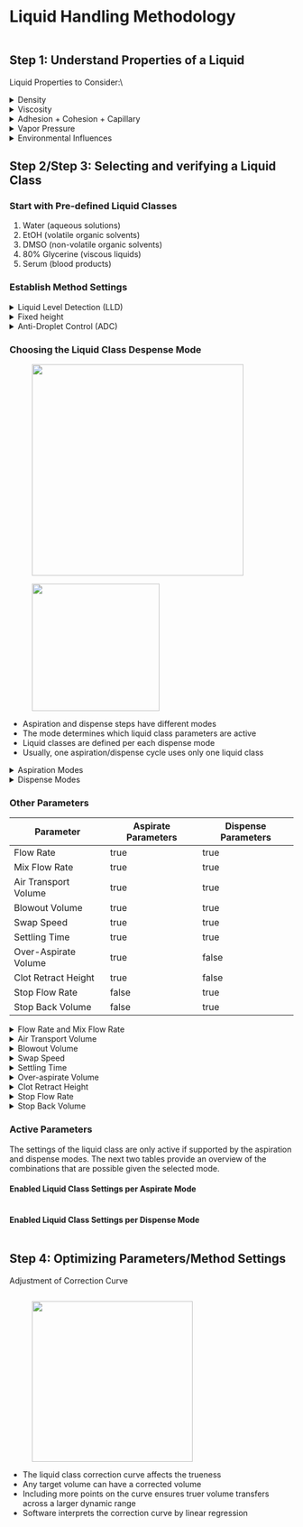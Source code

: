 # Liquid Handling Methodology

<figure><img src="../../.gitbook/assets/image (6) (1).png" alt=""><figcaption></figcaption></figure>



## Step 1: Understand Properties of a Liquid

Liquid Properties to Consider:\


<details>

<summary>Density</summary>

The volumetric mass density of a substance is its mass per unit volume. It gives an impression if a material is heavy or light. The density of a material varies with temperature and pressure.

The density of different liquids is shown below to visualize the range (in kg/m3)\


<img src="../../.gitbook/assets/image (7) (1).png" alt="" data-size="original">![](<../../.gitbook/assets/image (8) (1).png>)



</details>

<details>

<summary>Viscosity</summary>

* Describes the flow behavior of a liquid&#x20;
* The more viscous a liquid, the thicker and less fluid the liquid

![](<../../.gitbook/assets/image (3) (1).png>)

</details>

<details>

<summary>Adhesion + Cohesion + Capillary</summary>

* The state of the interface between two materials is defined by the adhesion&#x20;
* In contrast to adhesion, the cohesion is based on binding forces within the same substance.&#x20;
* Capillary action is due to the pressure of cohesion and adhesion which cause the liquid to work against gravity

![](<../../.gitbook/assets/image (28) (1).png>)

</details>

<details>

<summary>Vapor Pressure</summary>

* The pressure exhibited by vapor present above a liquid surface is known as vapor pressure&#x20;
* The equilibrium vapor pressure is an indication of a liquid's evaporation rate&#x20;
* A substance with a high vapor pressure at normal temperatures is referred to as volatile.&#x20;
* An increase in temperature increases the number of molecules coming into the vapor phase, thus increasing the vapor pressure.

![](<../../.gitbook/assets/image (29) (1).png>)

</details>

<details>

<summary>Environmental Influences</summary>

* Humidity - Influences vapor saturation (rate of evaporation)
* Pressure - Influences the vapor pressure curve (rate of evaporation)
* Radiation - Alters the properties of substances
* Temperature - Influences vapor saturation, pressure curve, and density
* Vibrations- Supports drop formation

</details>



## Step 2/Step 3: Selecting and verifying a Liquid Class

### Start with Pre-defined Liquid Classes

1. Water (aqueous solutions)
2. EtOH (volatile organic solvents)
3. DMSO (non-volatile organic solvents)
4. 80% Glycerine (viscous liquids)
5. Serum (blood products)

### Establish Method Settings

<details>

<summary>Liquid Level Detection (LLD)</summary>

Prevent aspiration of air, excessive carryover when used in conjunction with submerge depth and can return height of found liquid and determine estimated volume. The different liquid level detection modes are:

* cLLD – capacitive liquid level detection for conductive liquids\
  ![](blob:https://app.gitbook.com/4fc66e3d-7bc1-4a12-b54d-e8d2d3af9994)
* pLLD – pressure liquid level detection for all types of liquids\
  ![](blob:https://app.gitbook.com/f7d1d4ba-a01a-4a22-9ff4-a01488bcf935)

</details>

<details>

<summary>Fixed height</summary>

* If the volume is too low, LLD may not work reliably and fixed height must be used&#x20;
* Fixed height helps to minimize dead volume and improve speed
* Enable additional functions to further optimize the liquid transfer\
  ![](<../../.gitbook/assets/image (31) (1).png>)
  * Touch off helps ensure consistent aspirate or dispense height from the bottom of the labware
  * Side touch helps ensure proper dispense of liquids that have residual droplets or foam

</details>

<details>

<summary>Anti-Droplet Control (ADC)</summary>

·      ![](blob:https://app.gitbook.com/c76cd4f6-8283-4feb-8ee2-34498121ca3c)

* Enables pipetting of volatile liquids without dripping
* After aspiration, pressure is monitored for any increase
* Plunger increments up in order to equalize pressure and prevent droplets
* Important Settings for ADC
  * Set air transport volume close to zero
  * Set stop back volume lower than 10μL
  * Set a low swap speed (2 mm/s)
* ADC can be triggered maximally 25 times. Improper settings result in an unstable internal pressure right after aspiration. This pressure alterations trigger ADC uncontrolled over 25 times leading to an error.

</details>

### Choosing the Liquid Class Despense Mode

<div>

<figure><img src="../../.gitbook/assets/image (36) (1).png" alt="" width="375"><figcaption></figcaption></figure>

 

<figure><img src="../../.gitbook/assets/image (47) (1).png" alt="" width="226"><figcaption></figcaption></figure>

</div>

* Aspiration and dispense steps have different modes
* The mode determines which liquid class parameters are active
* Liquid classes are defined per each dispense mode&#x20;
* Usually, one aspiration/dispense cycle uses only one liquid class

<details>

<summary>Aspiration Modes</summary>

* Aspiration (default) (0)\
  Blow-Out Air is aspirated while the tips are above Liquid Level and is then used post-dispense to dispense the remaining liquid from the tip. &#x20;
* Consecutive aspiration (1) \[Cannot be 1st Aspiration]\
  Allows for an additional aspiration to follow up a previous one by not aspirating Blow-Out Air again.
* Aspirate all (2)\
  Used when the aspiration volume is greater than calculated container volume.  The tip will follow the liquid level (if enabled) to the container bottom and remain there until requested volume is aspirated - MAD is deactivated so as to avoid Liquid Level detection errors. &#x20;

</details>

<details>

<summary>Dispense Modes</summary>

* Use Surface Empty Mode when:
  * Optimal performance is required
  * Pipetting low volumes
  * Mixing is required during the dispense step
* Use Jet Empty Mode when:
  * Pipetting higher volumes into empty containers
  * Re-using tips and cannot touch liquid already present
* Use Jet Part Mode when:
  * Multi-dispensing is required into empty containers or when the tips cannot touch liquid already present
* Use Surface Part Mode when:
  * Multi-dispensing is required into liquid filled containers and re-use of tips is acceptable

</details>

### Other Parameters

<table><thead><tr><th>Parameter</th><th data-type="checkbox">Aspirate Parameters</th><th data-type="checkbox">Dispense Parameters</th></tr></thead><tbody><tr><td>Flow Rate</td><td>true</td><td>true</td></tr><tr><td> Mix Flow Rate</td><td>true</td><td>true</td></tr><tr><td>Air Transport Volume </td><td>true</td><td>true</td></tr><tr><td>Blowout Volume </td><td>true</td><td>true</td></tr><tr><td>Swap Speed </td><td>true</td><td>true</td></tr><tr><td>Settling Time </td><td>true</td><td>true</td></tr><tr><td>Over-Aspirate Volume </td><td>true</td><td>false</td></tr><tr><td>Clot Retract Height</td><td>true</td><td>false</td></tr><tr><td>Stop Flow Rate</td><td>false</td><td>true</td></tr><tr><td>Stop Back Volume</td><td>false</td><td>true</td></tr></tbody></table>



<details>

<summary>Flow Rate and Mix Flow Rate</summary>

* Liquid flow rates in μL/s, correspond to plunger speed for aspiration, dispense, and mixing
*   Influenced by tip geometry, liquid viscosity, density, and vapor pressure

    <figure><img src="../../.gitbook/assets/image (10) (1).png" alt="" width="18"><figcaption></figcaption></figure>

<!---->

* Aspiration
  * Slower for smaller tip diameters
  * Faster for more volatile liquids
  * Slower for more viscous liquids
* Dispense
  * Slower for smaller tip diameters
  * Slower for surface dispense
  * Faster for jet dispense
  * Faster for more volatile liquids
  * Slower for more viscous liquids

</details>

<details>

<summary>Air Transport Volume</summary>

* Volume of air in μL is aspirated at the end of the aspiration and dispense step and is automatically dispensed again as an extra volume at the beginning of the dispense step
*   Influenced by tip geometry and liquid vapor pressure\


    <figure><img src="../../.gitbook/assets/image (12) (1).png" alt="" width="49"><figcaption></figcaption></figure>
* Helps prevent droplet formation
* Recommend the following:
  * Use larger volume for volatile liquids
  * Use smaller volume for smaller tips
  * Set air volume to be less than liquid volume
  * Do not use excessive volume as leaks could be created

</details>

<details>

<summary>Blowout Volume</summary>

* Volume of air in μL that is aspirated first during the aspiration step. If dispensing in empty tip mode, part or all of the air is dispensed.
*   Influenced by liquid viscosity and liquid vapour pressure\


    <figure><img src="../../.gitbook/assets/image (13) (1).png" alt="" width="51"><figcaption></figcaption></figure>
* Set larger for more viscous liquids
* Aspiration
  * Set equal to or greater than the blowout volume set for the dispense
  * Set higher than that set for the dispense when pipetting volatile liquids&#x20;
* Dispense
  * May create bubbles/foam in liquid if used in surface mode
  * Could cause aerosols in jet mode

</details>

<details>

<summary>Swap Speed</summary>

*   Speed in mm/s at which the pipette head is moved out of the liquid after aspiration and dispense.\


    <figure><img src="../../.gitbook/assets/image (14) (1).png" alt="" width="40"><figcaption></figcaption></figure>
* Influenced by liquid viscosity and liquid vapour pressure
* Set slower for more viscous fluids
* Set faster for more volatile fluids

</details>

<details>

<summary>Settling Time</summary>

### Settling Time

*   Time in seconds that the pipette head remains in the liquid after the aspiration and dispense step before moving out of the liquid\


    <figure><img src="../../.gitbook/assets/image (15) (1).png" alt="" width="54"><figcaption></figcaption></figure>
* Influenced by tip geometry and liquid viscosity
* Set shorter for aqueous solutions
* Set very short for highly volatile solutions
* Set longer for viscous solutions
* Set longer for surface dispense into empty containers

</details>

<details>

<summary>Over-aspirate Volume</summary>

*   A pre-wetting volume in μL. After aspirating the required volume an additional volume is aspirated and dispensed again immediately.\


    <figure><img src="../../.gitbook/assets/image (16) (1).png" alt="" width="64"><figcaption></figcaption></figure>
* Influenced by liquid viscosity and vapor pressure
* Can help minimize capillary effect
* Useful at low volumes
* Set lower than the aspirate volume
* Set higher for viscous or volatile liquids
* Set to zero for dilution steps

</details>

<details>

<summary>Clot Retract Height</summary>

*   A parameter for clot detection which determines how high the pipette head is allowed to move out of the liquid while there is still a liquid detection signal after aspiration.\


    <figure><img src="../../.gitbook/assets/image (17) (1).png" alt="" width="45"><figcaption></figcaption></figure>
* It is measured from the liquid surface upwards. If this distance is exceeded, an error message is generated.
* Doesn’t affect liquid transfers
* Only used to help detect clots after aspiration

</details>

<details>

<summary>Stop Flow Rate</summary>

### Stop Flow Rate

* Dispense flow rate in μL/s in at which the dispense step terminates abruptly
*   Influenced by liquid viscosity\


    <figure><img src="../../.gitbook/assets/image (18) (1).png" alt="" width="93"><figcaption></figcaption></figure>
* Set equal to or less than Dispense flow rate
* Set slower for surface dispense and smaller relative to the dispense flow rate
* Set faster for jet dispense and generally equal to dispense flow rate, especially when multi- dispensing

</details>

<details>

<summary>Stop Back Volume</summary>

*   Volume in μL which is aspirated again immediately after the dispense. This volume is aspirated as quickly as possible.\


    <figure><img src="../../.gitbook/assets/image (20) (1).png" alt="" width="63"><figcaption></figcaption></figure>
* Influenced by liquid viscosity
* Helps prevent droplets after dispense in jet part volume mode (setting only valid for jet part volume mode)
  * Acts as an air transport volume in between transfers when using jet part volume mode
* Pay attention to dispense height if using this setting. If set too low, volume of dispensed liquid could be aspirated inadvertently.
* Set higher for more viscous liquids

</details>



### Active Parameters

The settings of the liquid class are only active if supported by the aspiration and dispense modes. The next two tables provide an overview of the combinations that are possible given the selected mode.

#### Enabled Liquid Class Settings per Aspirate Mode

<figure><img src="../../.gitbook/assets/image (21) (1).png" alt=""><figcaption></figcaption></figure>

#### Enabled Liquid Class Settings per Dispense Mode 

<figure><img src="../../.gitbook/assets/image (22) (1).png" alt=""><figcaption></figcaption></figure>

## Step 4: Optimizing Parameters/Method Settings

Adjustment of Correction Curve

<div>

<figure><img src="../../.gitbook/assets/image (25) (1).png" alt=""><figcaption></figcaption></figure>

 

<figure><img src="../../.gitbook/assets/image (24) (1).png" alt="" width="285"><figcaption></figcaption></figure>

</div>

* The liquid class correction curve affects the trueness
* Any target volume can have a corrected volume
* Including more points on the curve ensures truer volume transfers across a larger dynamic range
* Software interprets the correction curve by linear regression

<div>

<figure><img src="../../.gitbook/assets/image (26) (1).png" alt=""><figcaption></figcaption></figure>

 

<figure><img src="../../.gitbook/assets/image (27) (1).png" alt=""><figcaption></figcaption></figure>

</div>


